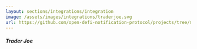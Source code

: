 ```yaml
---
layout: sections/integrations/integration
image: /assets/images/integrations/traderjoe.svg
url: https://github.com/open-defi-notification-protocol/projects/tree/master/traderjoe
---
```

##### Trader Joe